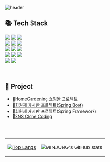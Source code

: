 ![header](https://capsule-render.vercel.app/api?type=waving&color=369cf0f3&height=250&section=header&text=MINJUNG'KIM&fontColor=f5f5f5&fontSize=90&animation=fadeIn&fontAlignY=38&desc=%20&descAlignY=62&descAlign=62)

## 📚 Tech Stack       

  <img src="https://img.shields.io/badge/Java-007396?style=flat-square&logo=Java&logoColor=white"> </a>
  <img src="https://img.shields.io/badge/IntelliJ-000000?style=flat-square&logo=intelliJ&logoColor=white"></a>
  <img src="https://img.shields.io/badge/MySQL-4479A1?style=flat-square&logo=MySQL&logoColor=white"/></a><br>
  <img src="https://img.shields.io/badge/Spring-6DB33F?style=flat-square&logo=spring&logoColor=white">
  <img src="https://img.shields.io/badge/springboot-6DB33F?style=flat-square&logo=springboot&logoColor=white">
  <img src="https://img.shields.io/badge/Bootstrap-7952B3?style=flat-square&logo=bootstrap&logoColor=white"><br>
    <img src="https://img.shields.io/badge/JavaScript-F7DF1E?style=flat-square&logo=JavaScript&logoColor=white"/></a>
   <img src="https://img.shields.io/badge/HTML5-E34F26?style=flat-square&logo=html5&logoColor=white">
    <img src="https://img.shields.io/badge/CSS-1572B6?style=flat-square&logo=css3&logoColor=white"></a><br>
    <img src="https://img.shields.io/badge/jquery-0769AD?style=flat-square&logo=jquery&logoColor=white">
    <img src="https://img.shields.io/badge/Axios-5A29E4?style=flat-square&logo=Axios&logoColor=white">
    <img src="https://img.shields.io/badge/Thymeleaf-005F0F?style=flat-square&logo=Thymeleaf&logoColor=white"><br>
    <img src="https://img.shields.io/badge/GitHub-181717?style=flat-square&logo=github&logoColor=white">
    <img src="https://img.shields.io/badge/Git-F05032?style=flat-square&logo=git&logoColor=white"> <br>
    <br>
    <br>

## 📂 Project
* 📃[HomeGardening 쇼핑몰 프로젝트](https://github.com/alswjd094/shoppingMall)
* 📃[회원제 게시판 프로젝트(Spring Boot)](https://github.com/alswjd094/memberBoard_20221213)
* 📃[회원제 게시판 프로젝트(Spring Framework)](https://github.com/alswjd094/members_20221104)
* 📃[SNS Clone Coding](https://github.com/alswjd094/project_20221116)
<br>
<br>

<table outline:"none">
<tr>
<td align="center">

[![Top Langs](https://github-readme-stats.vercel.app/api/top-langs/?username=alswjd094&layout=compact)](https://github.com/alswjd094/github-readme-stats)
</td>
<td align="center">

![MINJUNG's GitHub stats](https://github-readme-stats.vercel.app/api?username=alswjd094&show_icons=true&theme=transparent)
</td>
</tr>
</table>
<br>

<!--[![Solved.ac 프로필](http://mazassumnida.wtf/api/v2/generate_badge?boj=alswjd094)](https://solved.ac/alswjd094)-->
<div align="right">
<!--  <img align='right' src="http://mazassumnida.wtf/api/v2/generate_badge?boj=alswjd094"> -->

  
<!-- [<img src="https://img.shields.io/badge/blog-339AF0?style=plastic&logo=github&logoColor=white">](http://alswjd094.github.io) -->
</div>

